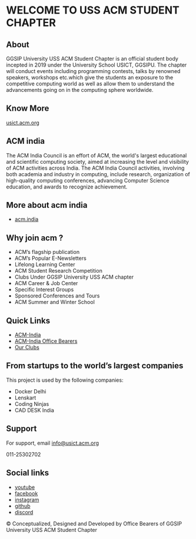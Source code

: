 
# WELCOME TO **USS ACM** STUDENT CHAPTER

## About
GGSIP University USS ACM Student Chapter is an official student body incepted in 2019 under the University School USICT, GGSIPU. The chapter will conduct events including programming contests, talks by renowned speakers, workshops etc.which give the students an exposure to the competitive computing world as well as allow them to understand the advancements going on in the computing sphere worldwide.



## Know More

[usict.acm.org](https://usict.acm.org/about.php)


## ACM india

The ACM India Council is an effort of ACM, the world's largest educational and scientific computing society, aimed at increasing the level and visibility of ACM activities across India. The ACM India Council activities, involving both academia and industry in computing, include research, organization of high-quality computing conferences, advancing Computer Science education, and awards to recognize achievement.


## More about acm india

- [acm.india](https://india.acm.org/)


## Why join acm ?

- ACM’s flagship publication
- ACM’s Popular E-Newsletters
- Lifelong Learning Center
- ACM Student Research Competition
- Clubs Under GGSIP University USS ACM chapter
- ACM Career & Job Center
- Specific Interest Groups
- Sponsored Conferences and Tours
- ACM Summer and Winter School



## Quick Links

- [ ACM-India](https://india.acm.org/)
- [ACM-India Office Bearers](https://www.acm.org/about-acm/acm-india-council)
- [Our Clubs](https://usict.acm.org/clubs.php)
## From startups to the world’s largest companies

This project is used by the following companies:

- Docker Delhi
- Lenskart
- Coding Ninjas 
- CAD DESK India


## Support

For support, email info@usict.acm.org

 011-25302702
 ## Social links

 - [youtube](https://www.youtube.com/channel/UCI7her-mYrb7QM0t9S_nA_Q/)
 - [facebook](https://www.facebook.com/acmusict)
 - [instagram](https://www.instagram.com/acmusict/)
 - [github](https://github.com/usict-acm/ACM-new)
 - [discord](https://discord.com/invite/fbAJs85rzT)
 
 
 


© Conceptualized, Designed and Developed by Office Bearers of GGSIP University USS ACM Student Chapter

